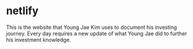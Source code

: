 # netlify
This is the website that Young Jae Kim uses to document his investing journey. Every day requires a new update of what Young Jae did to further his investment knowledge.
